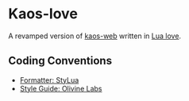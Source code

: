 # Kaos-love

A revamped version of [kaos-web](https://github.com/bsuth/kaos-web) written in
[Lua love](https://love2d.org/wiki/Main_Page).

## Coding Conventions
- [Formatter: StyLua](https://github.com/JohnnyMorganz/StyLua)
- [Style Guide: Olivine Labs](https://github.com/Olivine-Labs/lua-style-guide)
